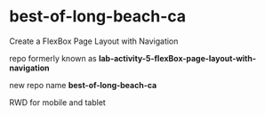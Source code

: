 # best-of-long-beach-ca

Create a FlexBox Page Layout with Navigation

repo formerly known as **lab-activity-5-flexBox-page-layout-with-navigation**

new repo name **best-of-long-beach-ca**

RWD for mobile and tablet
